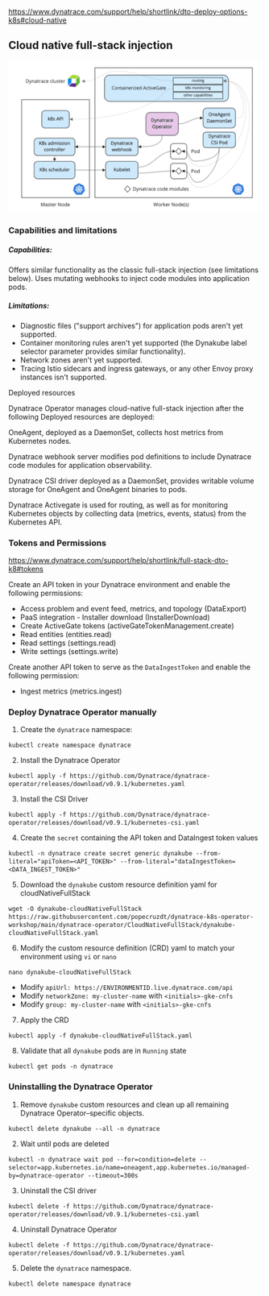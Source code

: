 https://www.dynatrace.com/support/help/shortlink/dto-deploy-options-k8s#cloud-native

## Cloud native full-stack injection

![classicFullStack](/guides/img/cloudNativeFullStack/cloudNativeFullStack_diagram.png)

### Capabilities and limitations

##### Capabilities:

Offers similar functionality as the classic full-stack injection (see limitations below).  Uses mutating webhooks to inject code modules into application pods.

##### Limitations:

* Diagnostic files ("support archives") for application pods aren't yet supported.
* Container monitoring rules aren't yet supported (the Dynakube label selector parameter provides similar functionality).
* Network zones aren't yet supported.
* Tracing Istio sidecars and ingress gateways, or any other Envoy proxy instances isn't supported.

Deployed resources

Dynatrace Operator manages cloud-native full-stack injection after the following Deployed resources are deployed:

OneAgent, deployed as a DaemonSet, collects host metrics from Kubernetes nodes.

Dynatrace webhook server modifies pod definitions to include Dynatrace code modules for application observability.

Dynatrace CSI driver deployed as a DaemonSet, provides writable volume storage for OneAgent and OneAgent binaries to pods.

Dynatrace Activegate is used for routing, as well as for monitoring Kubernetes objects by collecting data (metrics, events, status) from the Kubernetes API.

### Tokens and Permissions
https://www.dynatrace.com/support/help/shortlink/full-stack-dto-k8#tokens

Create an API token in your Dynatrace environment and enable the following permissions:
* Access problem and event feed, metrics, and topology (DataExport)
* PaaS integration - Installer download (InstallerDownload)
* Create ActiveGate tokens (activeGateTokenManagement.create)
* Read entities (entities.read)
* Read settings (settings.read)
* Write settings (settings.write)

Create another API token to serve as the `DataIngestToken` and enable the following permission:
* Ingest metrics (metrics.ingest)

### Deploy Dynatrace Operator manually

1. Create the `dynatrace` namespace:
```
kubectl create namespace dynatrace
```
2. Install the Dynatrace Operator
```
kubectl apply -f https://github.com/Dynatrace/dynatrace-operator/releases/download/v0.9.1/kubernetes.yaml
```
3. Install the CSI Driver
```
kubectl apply -f https://github.com/Dynatrace/dynatrace-operator/releases/download/v0.9.1/kubernetes-csi.yaml
```
4. Create the `secret` containing the API token and DataIngest token values
```
kubectl -n dynatrace create secret generic dynakube --from-literal="apiToken=<API_TOKEN>" --from-literal="dataIngestToken=<DATA_INGEST_TOKEN>"
```
5. Download the `dynakube` custom resource definition yaml for cloudNativeFullStack
```
wget -O dynakube-cloudNativeFullStack https://raw.githubusercontent.com/popecruzdt/dynatrace-k8s-operator-workshop/main/dynatrace-operator/CloudNativeFullStack/dynakube-cloudNativeFullStack.yaml
```
6. Modify the custom resource definition (CRD) yaml to match your environment using `vi` or `nano`
```
nano dynakube-cloudNativeFullStack
```
* Modify `apiUrl: https://ENVIRONMENTID.live.dynatrace.com/api`
* Modify `networkZone: my-cluster-name` with `<initials>-gke-cnfs`
* Modify `group: my-cluster-name` with `<initials>-gke-cnfs`
7. Apply the CRD
```
kubectl apply -f dynakube-cloudNativeFullStack.yaml
```
8. Validate that all `dynakube` pods are in `Running` state
```
kubectl get pods -n dynatrace
```

### Uninstalling the Dynatrace Operator
1. Remove `dynakube` custom resources and clean up all remaining Dynatrace Operator–specific objects.
```
kubectl delete dynakube --all -n dynatrace
```
2. Wait until pods are deleted
```
kubectl -n dynatrace wait pod --for=condition=delete --selector=app.kubernetes.io/name=oneagent,app.kubernetes.io/managed-by=dynatrace-operator --timeout=300s
```
3. Uninstall the CSI driver
```
kubectl delete -f https://github.com/Dynatrace/dynatrace-operator/releases/download/v0.9.1/kubernetes-csi.yaml
```
4. Uninstall Dynatrace Operator
```
kubectl delete -f https://github.com/Dynatrace/dynatrace-operator/releases/download/v0.9.1/kubernetes.yaml
```
5. Delete the `dynatrace` namespace.
```
kubectl delete namespace dynatrace
```
